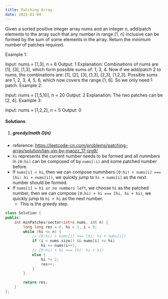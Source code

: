 ```yaml
---
title: Patching Array
date: 2021-01-04
---
```

Given a sorted positive integer array nums and an integer n, add/patch elements to the array such that any number in range [1, n] inclusive can be formed by the sum of some elements in the array. Return the minimum number of patches required.

Example 1:

Input: nums = [1,3], n = 6
Output: 1 
Explanation:
Combinations of nums are [1], [3], [1,3], which form possible sums of: 1, 3, 4.
Now if we add/patch 2 to nums, the combinations are: [1], [2], [3], [1,3], [2,3], [1,2,3].
Possible sums are 1, 2, 3, 4, 5, 6, which now covers the range [1, 6].
So we only need 1 patch.
Example 2:

Input: nums = [1,5,10], n = 20
Output: 2
Explanation: The two patches can be [2, 4].
Example 3:

Input: nums = [1,2,2], n = 5
Output: 0


#### Solutions

1. ##### greedy/math O(n)

- reference: https://leetcode-cn.com/problems/patching-array/solution/tan-xin-by-maozz_17-izg9/
- `hi` represents the current number needs to be formed and all nunmbers in `[0:hi)` can be composed of by `nums[:i)` and some patched number before.
- If `nums[i] < hi`, then we can compose nummbers `[0:hi) + nums[i] === [hi: hi + nums[i])`, we quickly jump to `hi + nums[i]` as the next number should be formed.
- If `nums[i] > hi or no numbers left`, we choose `hi` as the patched number, then we can compose `[0:hi) + hi === [hi, hi + hi)`, we quickly jump to `hi + hi` as the next number.
  - This is the greedy step.


```cpp
class Solution {
public:
    int minPatches(vector<int>& nums, int n) {
        long long res = 0, hi = 1, i = 0;
        while (hi <= n) {
            // [0:hi) + nums[i] === [hi: hi + nums[i])
            if (i < nums.size() && nums[i] <= hi)
                hi += nums[i++];
            // [0:hi) + hi === [hi: hi + hi)
            else {
                hi *= 2;
                res++;
            }
        }

        return res;
    }
};
```

